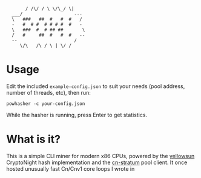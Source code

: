 

           / /\/ / \ \/\_/ \|
      ___/                   ---
      \   ###   ##  #   #  #   /
      -   #  # #  # # # #  #   -
      \   ###  #  # ## ##       \
      /   #     ##  #   #  #   --
      --                     /
         \/\   /\ / \ | \/ /



# Usage

Edit the included `example-config.json` to suit your needs (pool address,
number of threads, etc), then run:

`powhasher -c your-config.json`

While the hasher is running, press Enter to get statistics.

# What is it?

This is a simple CLI miner for modern x86 CPUs, powered by the
[yellowsun](https://github.com/kazcw/yellowsun) CryptoNight hash implementation
and the [cn-stratum](https://github.com/kazcw/cn-stratum) pool client. It once
hosted unusually fast Cn/Cnv1 core loops I wrote in